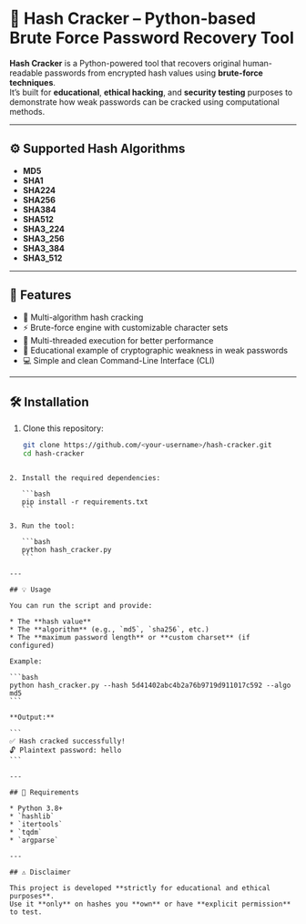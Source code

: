 # 🔐 Hash Cracker – Python-based Brute Force Password Recovery Tool

**Hash Cracker** is a Python-powered tool that recovers original human-readable passwords from encrypted hash values using **brute-force techniques**.  
It’s built for **educational**, **ethical hacking**, and **security testing** purposes to demonstrate how weak passwords can be cracked using computational methods.

---

## ⚙️ Supported Hash Algorithms

- **MD5**
- **SHA1**
- **SHA224**
- **SHA256**
- **SHA384**
- **SHA512**
- **SHA3_224**
- **SHA3_256**
- **SHA3_384**
- **SHA3_512**

---

## 🚀 Features

- 🔁 Multi-algorithm hash cracking  
- ⚡ Brute-force engine with customizable character sets  
- 🧵 Multi-threaded execution for better performance  
- 🧠 Educational example of cryptographic weakness in weak passwords  
- 💻 Simple and clean Command-Line Interface (CLI)

---

## 🛠️ Installation

1. Clone this repository:
   ```bash
   git clone https://github.com/<your-username>/hash-cracker.git
   cd hash-cracker
````

2. Install the required dependencies:

   ```bash
   pip install -r requirements.txt
   ```

3. Run the tool:

   ```bash
   python hash_cracker.py
   ```

---

## 💡 Usage

You can run the script and provide:

* The **hash value**
* The **algorithm** (e.g., `md5`, `sha256`, etc.)
* The **maximum password length** or **custom charset** (if configured)

Example:

```bash
python hash_cracker.py --hash 5d41402abc4b2a76b9719d911017c592 --algo md5
```

**Output:**

```
✅ Hash cracked successfully!
🔓 Plaintext password: hello
```

---

## 🧰 Requirements

* Python 3.8+
* `hashlib`
* `itertools`
* `tqdm`
* `argparse`

---

## ⚠️ Disclaimer

This project is developed **strictly for educational and ethical purposes**.
Use it **only** on hashes you **own** or have **explicit permission** to test.

